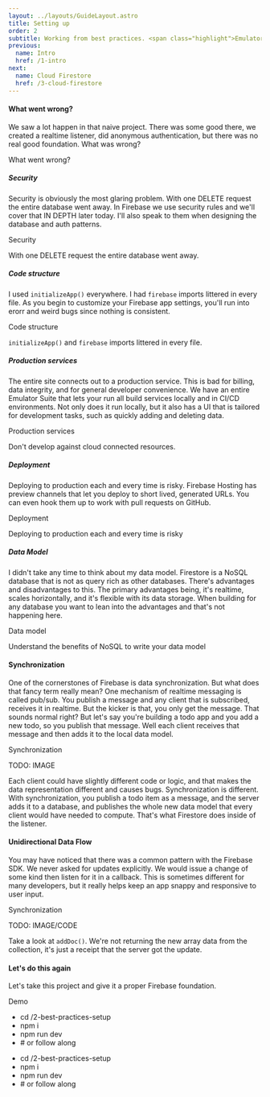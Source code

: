 ```yaml
---
layout: ../layouts/GuideLayout.astro
title: Setting up
order: 2
subtitle: Working from best practices. <span class="highlight">Emulators</span>, <span class="highlight">security</span>, and <span class="highlight">preview channels</span>.
previous:
  name: Intro
  href: /1-intro
next:
  name: Cloud Firestore
  href: /3-cloud-firestore
---
```


#### What went wrong?
We saw a lot happen in that naive project. There was some good there, we created a realtime listener, did anonymous authentication, but there was no real good foundation. What was wrong?

<div aria-hidden="true" class="slide" data-type="main" data-title="What went wrong?">
  <div class="heading-group">
    <div class="main-title">What went <span class="highlight">wrong</span>?</div>
  </div>
</div>

##### Security
Security is obviously the most glaring problem. With one DELETE request the entire database went away. In Firebase we use security rules and we'll cover that IN DEPTH later today. I'll also speak to them when designing the database and auth patterns. 

<div aria-hidden="true" class="slide" data-type="main" data-title="Security">
  <div class="heading-group">
    <div class="main-title"><span class="highlight">Security</span></div>
  </div>
  <p class="title">
    With one DELETE request the entire database went away. 
  </p>
</div>

##### Code structure
I used `initializeApp()` everywhere. I had `firebase` imports littered in every file. As you begin to customize your Firebase app settings, you'll run into erorr and weird bugs since nothing is consistent.

<div aria-hidden="true" class="slide" data-type="main" data-title="Code structure">
  <div class="heading-group">
    <div class="main-title"><span class="highlight">Code</span> structure</div>
  </div>
  <p class="title">
    <code>initializeApp()</code> and <code>firebase</code> imports littered in every file.
  </p>
</div>

##### Production services
The entire site connects out to a production service. This is bad for billing, data integrity, and for general developer convenience. We have an entire Emulator Suite that lets your run all build services locally and in CI/CD environments. Not only does it run locally, but it also has a UI that is tailored for development tasks, such as quickly adding and deleting data.

<div aria-hidden="true" class="slide" data-type="main" data-title="Code structure">
  <div class="heading-group">
    <div class="main-title"><span class="highlight">Production</span> services</div>
  </div>
  <p class="title">
    Don't develop against cloud connected resources.
  </p>
</div>

##### Deployment
Deploying to production each and every time is risky. Firebase Hosting has preview channels that let you deploy to short lived, generated URLs. You can even hook them up to work with pull requests on GitHub.

<div aria-hidden="true" class="slide" data-type="main" data-title="Deployment">
  <div class="heading-group">
    <div class="main-title"><span class="highlight">Deployment</span></div>
  </div>
  <p class="title">
    Deploying to production each and every time is risky
  </p>
</div>

##### Data Model
I didn't take any time to think about my data model. Firestore is a NoSQL database that is not as query rich as other databases. There's advantages and disadvantages to this. The primary advantages being, it's realtime, scales horizontally, and it's flexible with its data storage. When building for any database you want to lean into the advantages and that's not happening here.

<div aria-hidden="true" class="slide" data-type="main" data-title="Data model">
  <div class="heading-group">
    <div class="main-title">Data <span class="highlight">model</span></div>
  </div>
  <p class="title">
    Understand the benefits of NoSQL to write your data model
  </p>
</div>

#### Synchronization
One of the cornerstones of Firebase is data synchronization. But what does that fancy term really mean? One mechanism of realtime messaging is called pub/sub. You publish a message and any client that is subscribed, receives it in realtime. But the kicker is that, you only get the message. That sounds normal right? But let's say you're building a todo app and you add a new todo, so you publish that message. Well each client receives that message and then adds it to the local data model. 

<div aria-hidden="true" class="slide" data-type="main" data-title="Synchronization">
  <div class="heading-group">
    <div class="main-title"><span class="highlight">Synchronization</span></div>
  </div>
  <p class="title">
    TODO: IMAGE
  </p>
</div>

Each client could have slightly different code or logic, and that makes the data representation different and causes bugs. Synchronization is different. With synchronization, you publish a todo item as a message, and the server adds it to a database, and publishes the whole new data model that every client would have needed to compute. That's what Firestore does inside of the listener.

#### Unidirectional Data Flow
You may have noticed that there was a common pattern with the Firebase SDK. We never asked for updates explicitly. We would issue a change of some kind then listen for it in a callback. This is sometimes different for many developers, but it really helps keep an app snappy and responsive to user input. 

<div aria-hidden="true" class="slide" data-type="main" data-title="Synchronization">
  <div class="heading-group">
    <div class="main-title"><span class="highlight">Synchronization</span></div>
  </div>
  <p class="title">
    TODO: IMAGE/CODE
  </p>
</div>

Take a look at `addDoc()`. We're not returning the new array data from the collection, it's just a receipt that the server got the update. 

#### Let's do this again
Let's take this project and give it a proper Firebase foundation.

<div aria-hidden="true" class="slide" data-type="main" data-title="Demo">
  <div class="heading-group">
    <div class="main-title"><span class="highlight">Demo</span></div>
  </div>
  <p class="title">
    <ul class="code-callout">
      <li>cd /2-best-practices-setup</li>
      <li>npm i</li>
      <li>npm run dev</li>
      <li># or follow along</li>
    </ul>
  </p>
</div>

<ul class="code-callout">
  <li>cd /2-best-practices-setup</li>
  <li>npm i</li>
  <li>npm run dev</li>
  <li># or follow along</li>
</ul>
